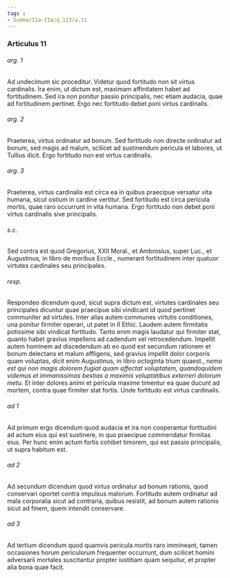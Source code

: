 ```yaml
---
tags : 
- Summa/IIa-IIæ/q.123/a.11
---
```


### Articulus 11

###### arg. 1
Ad undecimum sic proceditur. Videtur quod fortitudo non sit virtus cardinalis. Ira enim, ut dictum est, maximam affinitatem habet ad fortitudinem. Sed ira non ponitur passio principalis, nec etiam audacia, quae ad fortitudinem pertinet. Ergo nec fortitudo debet poni virtus cardinalis.

###### arg. 2
Praeterea, virtus ordinatur ad bonum. Sed fortitudo non directe ordinatur ad bonum, sed magis ad malum, scilicet ad sustinendum pericula et labores, ut Tullius dicit. Ergo fortitudo non est virtus cardinalis.

###### arg. 3
Praeterea, virtus cardinalis est circa ea in quibus praecipue versatur vita humana, sicut ostium in cardine vertitur. Sed fortitudo est circa pericula mortis, quae raro occurrunt in vita humana. Ergo fortitudo non debet poni virtus cardinalis sive principalis.

###### s.c.
Sed contra est quod Gregorius, XXII Moral., et Ambrosius, super Luc., et Augustinus, in libro de moribus Eccle., numerant fortitudinem inter quatuor virtutes cardinales seu principales.

###### resp.
Respondeo dicendum quod, sicut supra dictum est, virtutes cardinales seu principales dicuntur quae praecipue sibi vindicant id quod pertinet communiter ad virtutes. Inter alias autem communes virtutis conditiones, una ponitur firmiter operari, ut patet in II Ethic. Laudem autem firmitatis potissime sibi vindicat fortitudo. Tanto enim magis laudatur qui firmiter stat, quanto habet gravius impellens ad cadendum vel retrocedendum. Impellit autem hominem ad discedendum ab eo quod est secundum rationem et bonum delectans et malum affligens, sed gravius impellit dolor corporis quam voluptas, dicit enim Augustinus, in libro octoginta trium quaest., *nemo est qui non magis dolorem fugiat quam affectat voluptatem, quandoquidem videmus et immanissimas bestias a maximis voluptatibus exterreri dolorum metu*. Et inter dolores animi et pericula maxime timentur ea quae ducunt ad mortem, contra quae firmiter stat fortis. Unde fortitudo est virtus cardinalis.

###### ad 1
Ad primum ergo dicendum quod audacia et ira non cooperantur fortitudini ad actum eius qui est sustinere, in quo praecipue commendatur firmitas eius. Per hunc enim actum fortis cohibet timorem, qui est passio principalis, ut supra habitum est.

###### ad 2
Ad secundum dicendum quod virtus ordinatur ad bonum rationis, quod conservari oportet contra impulsus malorum. Fortitudo autem ordinatur ad mala corporalia sicut ad contraria, quibus resistit, ad bonum autem rationis sicut ad finem, quem intendit conservare.

###### ad 3
Ad tertium dicendum quod quamvis pericula mortis raro immineant, tamen occasiones horum periculorum frequenter occurrunt, dum scilicet homini adversarii mortales suscitantur propter iustitiam quam sequitur, et propter alia bona quae facit.

